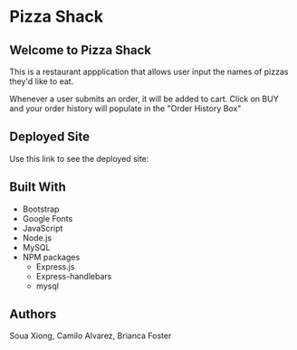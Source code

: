 # Pizza Shack

## Welcome to Pizza Shack

This is a restaurant appplication that allows user input the names of pizzas they'd like to eat.

Whenever a user submits an order, it will be added to cart. Click on BUY and your order history will populate in the "Order History Box"

## Deployed Site
Use this link to see the deployed site: 

## Built With
- Bootstrap
- Google Fonts
- JavaScript
- Node.js
- MySQL
- NPM packages
   * Express.js
   * Express-handlebars
   * mysql

## Authors
Soua Xiong, Camilo Alvarez, Brianca Foster